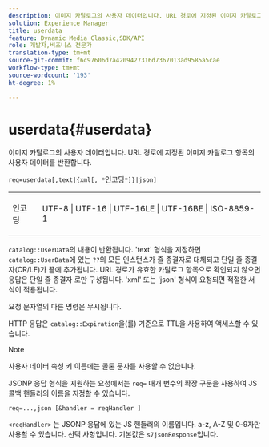 ```yaml
---
description: 이미지 카탈로그의 사용자 데이터입니다. URL 경로에 지정된 이미지 카탈로그 항목의 사용자 데이터를 반환합니다.
solution: Experience Manager
title: userdata
feature: Dynamic Media Classic,SDK/API
role: 개발자,비즈니스 전문가
translation-type: tm+mt
source-git-commit: f6c97606d7a4209427316d7367013ad9585a5cae
workflow-type: tm+mt
source-wordcount: '193'
ht-degree: 1%

---
```



# userdata{#userdata}

이미지 카탈로그의 사용자 데이터입니다. URL 경로에 지정된 이미지 카탈로그 항목의 사용자 데이터를 반환합니다.

`req=userdata[,text|{xml[, *`인코딩`*]}|json]`

<table id="simpletable_F9D94C83865F4216BCF7987C32FACC46"> 
 <tr class="strow"> 
  <td class="stentry"> <p><span class="varname"> 인코딩</span> </p> </td> 
  <td class="stentry"> <p><span class="codeph"> UTF-8 | UTF-16 | UTF-16LE | UTF-16BE | ISO-8859-1</span> </p></td> 
 </tr> 
</table>

`catalog::UserData`의 내용이 반환됩니다. &#39;text&#39; 형식을 지정하면 `catalog::UserData`에 있는 `??`의 모든 인스턴스가 줄 종결자로 대체되고 단일 줄 종결자(CR/LF)가 끝에 추가됩니다. URL 경로가 유효한 카탈로그 항목으로 확인되지 않으면 응답은 단일 줄 종결자 로만 구성됩니다. &#39;xml&#39; 또는 &#39;json&#39; 형식이 요청되면 적절한 서식이 적용됩니다.

요청 문자열의 다른 명령은 무시됩니다.

HTTP 응답은 `catalog::Expiration`을(를) 기준으로 TTL을 사용하여 액세스할 수 있습니다.

>[!NOTE]
>
>사용자 데이터 속성 키 이름에는 콜론 문자를 사용할 수 없습니다.

JSONP 응답 형식을 지원하는 요청에서는 `req=` 매개 변수의 확장 구문을 사용하여 JS 콜백 핸들러의 이름을 지정할 수 있습니다.

`req=...,json [&handler = reqHandler ]`

`<reqHandler>` 는 JSONP 응답에 있는 JS 핸들러의 이름입니다. a-z, A-Z 및 0-9자만 사용할 수 있습니다. 선택 사항입니다. 기본값은 `s7jsonResponse`입니다.

